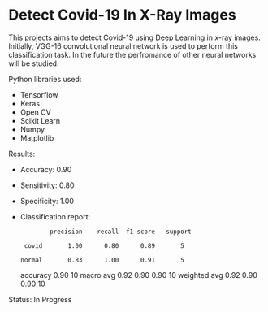 # Detect Covid-19 In X-Ray Images

This projects aims to detect Covid-19 using Deep Learning in x-ray images. Initially, VGG-16 convolutional neural network is used to perform this classification task. In the future the perfromance of other neural networks will be studied.

Python libraries used:
- Tensorflow
- Keras
- Open CV
- Scikit Learn
- Numpy
- Matplotlib

Results:
- Accuracy:     0.90
- Sensitivity:  0.80
- Specificity:  1.00
- Classification report:

              precision    recall  f1-score   support

       covid       1.00      0.80      0.89       5
       
      normal       0.83      1.00      0.91       5
      
    accuracy                           0.90       10
    macro avg       0.92      0.90     0.90       10
    weighted avg    0.92      0.90     0.90       10



Status: In Progress
